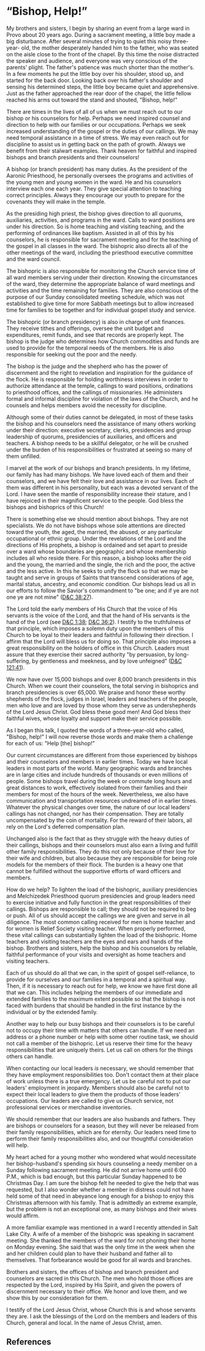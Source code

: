 # “Bishop, Help!”

My brothers and sisters, I begin by sharing an event from a large ward in
Provo about 20 years ago. During a sacrament meeting, a little boy made a big
disturbance. After several minutes of trying to quiet this noisy three-year-
old, the mother desperately handed him to the father, who was seated on the
aisle close to the front of the chapel. By this time the noise distracted the
speaker and audience, and everyone was very conscious of the parents' plight.
The father's patience was much shorter than the mother's. In a few moments he
put the little boy over his shoulder, stood up, and started for the back door.
Looking back over his father's shoulder and sensing his determined steps, the
little boy became quiet and apprehensive. Just as the father approached the
rear door of the chapel, the little fellow reached his arms out toward the
stand and shouted, "Bishop, help!"

There are times in the lives of all of us when we must reach out to our bishop
or his counselors for help. Perhaps we need inspired counsel and direction to
help with our families or our occupations. Perhaps we seek increased
understanding of the gospel or the duties of our callings. We may need
temporal assistance in a time of stress. We may even reach out for discipline
to assist us in getting back on the path of growth. Always we benefit from
their stalwart examples. Thank heaven for faithful and inspired bishops and
branch presidents and their counselors!

A bishop (or branch president) has many duties. As the president of the
Aaronic Priesthood, he personally oversees the programs and activities of the
young men and young women in the ward. He and his counselors interview each
one each year. They give special attention to teaching correct principles.
Always they encourage our youth to prepare for the covenants they will make in
the temple.

As the presiding high priest, the bishop gives direction to all quorums,
auxiliaries, activities, and programs in the ward. Calls to ward positions are
under his direction. So is home teaching and visiting teaching, and the
performing of ordinances like baptism. Assisted in all of this by his
counselors, he is responsible for sacrament meeting and for the teaching of
the gospel in all classes in the ward. The bishopric also directs all of the
other meetings of the ward, including the priesthood executive committee and
the ward council.

The bishopric is also responsible for monitoring the Church service time of
all ward members serving under their direction. Knowing the circumstances of
the ward, they determine the appropriate balance of ward meetings and
activities and the time remaining for families. They are also conscious of the
purpose of our Sunday consolidated meeting schedule, which was not established
to give time for more Sabbath meetings but to allow increased time for
families to be together and for individual gospel study and service.

The bishopric (or branch presidency) is also in charge of unit finances. They
receive tithes and offerings, oversee the unit budget and expenditures, remit
funds, and see that records are properly kept. The bishop is the judge who
determines how Church commodities and funds are used to provide for the
temporal needs of the members. He is also responsible for seeking out the poor
and the needy.

The bishop is the judge and the shepherd who has the power of discernment and
the right to revelation and inspiration for the guidance of the flock. He is
responsible for holding worthiness interviews in order to authorize attendance
at the temple, callings to ward positions, ordinations to priesthood offices,
and the callings of missionaries. He administers formal and informal
discipline for violation of the laws of the Church, and he counsels and helps
members avoid the necessity for discipline.

Although some of their duties cannot be delegated, in most of these tasks the
bishop and his counselors need the assistance of many others working under
their direction: executive secretary, clerks, presidencies and group
leadership of quorums, presidencies of auxiliaries, and officers and teachers.
A bishop needs to be a skillful delegator, or he will be crushed under the
burden of his responsibilities or frustrated at seeing so many of them
unfilled.

I marvel at the work of our bishops and branch presidents. In my lifetime, our
family has had many bishops. We have loved each of them and their counselors,
and we have felt their love and assistance in our lives. Each of them was
different in his personality, but each was a devoted servant of the Lord. I
have seen the mantle of responsibility increase their stature, and I have
rejoiced in their magnificent service to the people. God bless the bishops and
bishoprics of this Church!

There is something else we should mention about bishops. They are not
specialists. We do not have bishops whose sole attentions are directed toward
the youth, the aged, the married, the abused, or any particular occupational
or ethnic group. Under the revelations of the Lord and the directions of His
prophets, a bishop is ordained and set apart to preside over a ward whose
boundaries are geographic and whose membership includes all who reside there.
For this reason, a bishop looks after the old and the young, the married and
the single, the rich and the poor, the active and the less active. In this he
seeks to unify the flock so that we may be taught and serve in groups of
Saints that transcend considerations of age, marital status, ancestry, and
economic condition. Our bishops lead us all in our efforts to follow the
Savior's commandment to "be one; and if ye are not one ye are not mine"
([D&amp;C 38:27](/scriptures/dc-testament/dc/38.27?lang=eng#26)).

The Lord told the early members of His Church that the voice of His servants
is the voice of the Lord, and that the hand of His servants is the hand of the
Lord (see [D&amp;C 1:38](/scriptures/dc-testament/dc/1.38?lang=eng#37);
[D&amp;C 36:2](/scriptures/dc-testament/dc/36.2?lang=eng#1)). I testify to the
truthfulness of that principle, which imposes a solemn duty upon the members
of this Church to be loyal to their leaders and faithful in following their
direction. I affirm that the Lord will bless us for doing so. That principle
also imposes a great responsibility on the holders of office in this Church.
Leaders must assure that they exercise their sacred authority "by persuasion,
by long-suffering, by gentleness and meekness, and by love unfeigned"
([D&amp;C 121:41](/scriptures/dc-testament/dc/121.41?lang=eng#40)).

We now have over 15,000 bishops and over 8,000 branch presidents in this
Church. When we count their counselors, the total serving in bishoprics and
branch presidencies is over 65,000. We praise and honor these worthy shepherds
of the flock, judges in Israel, leaders and teachers of the people, men who
love and are loved by those whom they serve as undershepherds of the Lord
Jesus Christ. God bless these good men! And God bless their faithful wives,
whose loyalty and support make their service possible.

As I began this talk, I quoted the words of a three-year-old who called,
"Bishop, help!" I will now reverse those words and make them a challenge for
each of us: "Help [the] bishop!"

Our current circumstances are different from those experienced by bishops and
their counselors and members in earlier times. Today we have local leaders in
most parts of the world. Many geographic wards and branches are in large
cities and include hundreds of thousands or even millions of people. Some
bishops travel during the week or commute long hours and great distances to
work, effectively isolated from their families and their members for most of
the hours of the week. Nevertheless, we also have communication and
transportation resources undreamed of in earlier times. Whatever the physical
changes over time, the nature of our local leaders' callings has not changed,
nor has their compensation. They are totally uncompensated by the coin of
mortality. For the reward of their labors, all rely on the Lord's deferred
compensation plan.

Unchanged also is the fact that as they struggle with the heavy duties of
their callings, bishops and their counselors must also earn a living and
fulfill other family responsibilities. They do this not only because of their
love for their wife and children, but also because they are responsible for
being role models for the members of their flock. The burden is a heavy one
that cannot be fulfilled without the supportive efforts of ward officers and
members.

How do we help? To lighten the load of the bishopric, auxiliary presidencies
and Melchizedek Priesthood quorum presidencies and group leaders need to
exercise initiative and fully function in the great responsibilities of their
callings. Bishops are responsible to call; they should not be required to beg
or push. All of us should accept the callings we are given and serve in all
diligence. The most common calling received for men is home teacher and for
women is Relief Society visiting teacher. When properly performed, these vital
callings can substantially lighten the load of the bishopric. Home teachers
and visiting teachers are the eyes and ears and hands of the bishop. Brothers
and sisters, help the bishop and his counselors by reliable, faithful
performance of your visits and oversight as home teachers and visiting
teachers.

Each of us should do all that we can, in the spirit of gospel self-reliance,
to provide for ourselves and our families in a temporal and a spiritual way.
Then, if it is necessary to reach out for help, we know we have first done all
that we can. This includes helping the members of our immediate and extended
families to the maximum extent possible so that the bishop is not faced with
burdens that should be handled in the first instance by the individual or by
the extended family.

Another way to help our busy bishops and their counselors is to be careful not
to occupy their time with matters that others can handle. If we need an
address or a phone number or help with some other routine task, we should not
call a member of the bishopric. Let us reserve their time for the heavy
responsibilities that are uniquely theirs. Let us call on others for the
things others can handle.

When contacting our local leaders _is_ necessary, we should remember that they
have employment responsibilities too. Don't contact them at their place of
work unless there is a true emergency. Let us be careful not to put our
leaders' employment in jeopardy. Members should also be careful not to expect
their local leaders to give them the products of those leaders' occupations.
Our leaders are called to give us Church service, not professional services or
merchandise inventories.

We should remember that our leaders are also husbands and fathers. They are
bishops or counselors for a season, but they will never be released from their
family responsibilities, which are for eternity. Our leaders need time to
perform their family responsibilities also, and our thoughtful consideration
will help.

My heart ached for a young mother who wondered what would necessitate her
bishop-husband's spending six hours counseling a needy member on a Sunday
following sacrament meeting. He did not arrive home until 6:00 P.M., which is
bad enough, but this particular Sunday happened to be Christmas Day. I am sure
the bishop felt he needed to give the help that was requested, but I also
wonder whether a member in distress could not have held some of that need in
abeyance long enough for a bishop to enjoy this Christmas afternoon with his
family. That is admittedly an extreme example, but the problem is not an
exceptional one, as many bishops and their wives would affirm.

A more familiar example was mentioned in a ward I recently attended in Salt
Lake City. A wife of a member of the bishopric was speaking in sacrament
meeting. She thanked the members of the ward for not phoning their home on
Monday evening. She said that was the only time in the week when she and her
children could plan to have their husband and father all to themselves. That
forbearance would be good for all wards and branches.

Brothers and sisters, the offices of bishop and branch president and
counselors are sacred in this Church. The men who hold those offices are
respected by the Lord, inspired by His Spirit, and given the powers of
discernment necessary to their office. We honor and love them, and we show
this by our consideration for them.

I testify of the Lord Jesus Christ, whose Church this is and whose servants
they are. I ask the blessings of the Lord on the members and leaders of this
Church, general and local. In the name of Jesus Christ, amen.

## References

